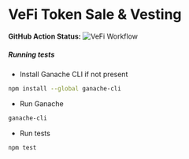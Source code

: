 VeFi Token Sale & Vesting
===============================

**GitHub Action Status:** ![VeFi Workflow](https://github.com/VeFi-Network/Token-Vesting/actions/workflows/contracts-test.yml/badge.svg)


##### Running tests

* Install Ganache CLI if not present

```sh
npm install --global ganache-cli
```

* Run Ganache

```sh
ganache-cli
```

* Run tests

```sh
npm test
```